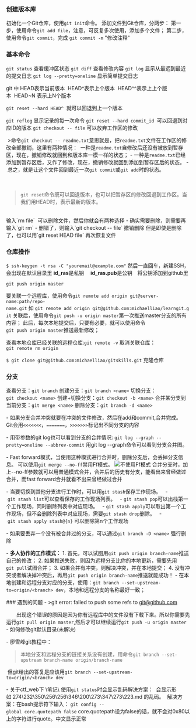 ### 创建版本库
初始化一个Git仓库，使用`git init`命令。
添加文件到Git仓库，分两步：
第一步，使用命令`git add file`，注意，可反复多次使用，添加多个文件；
第二步，使用命令`git commit`，完成
`git commit -m` "修改注释"

### 基本命令
`git status` 查看缓冲区状态
`git diff` 查看修改内容
`git log` 显示从最远到最近的提交日志
`git log --pretty=oneline` 显示简单提交日志

git 中 HEAD表示当前版本  HEAD^表示上个版本  HEAD^^表示上上个版本  HEAD~N 表示上N个版本

`git reset --hard HEAD^`  就可以回退到上一个版本

`git reflog` 显示记录的每一次命令
`git reset --hard commit_id`  可以回退到对应ID的版本
`git checkout -- file` 可以放弃工作区的修改  

 >命令`git checkout -- readme.txt`意思就是，把`readme.txt`文件在工作区的修改全部撤销，这里有两种情况：
 一种是`readme.txt`自修改后还没有被放到暂存区，现在，撤销修改就回到和版本库一模一样的状态；
- 一种是`readme.txt`已经添加到暂存区后，又作了修改，现在，撤销修改就回到添加到暂存区后的状态。
- 总之，就是让这个文件回到最近一次`git commit`或`git add`时的状态。

　
>`git reset`命令既可以回退版本，也可以把暂存区的修改回退到工作区。当我们用HEAD时，表示最新的版本。

<br>
输入`rm file`  可以删除文件，然后你就会有两种选择
- 确实需要删除，则需要再输入`git rm`
- 删错了，则输入`git checkout -- file` 撤销删除
但是即使是删除了，也可以用`git reset HEAD file` 再次恢复文件

### 仓库操作
`$ ssh-keygen -t rsa -C "youremail@example.com"` 然后一直回车，新建SSH，会出现在默认目录里 **id_ras**是私钥　 **id_ras.pub**是公钥　将公钥添加到github里

`git push origin master`

要关联一个远程库，使用命令`git remote add origin git@server-name:path/repo-name.git` 如 `git remote add origin git@github.com:michaelliao/learngit.git` 关联后，使用命令`git push -u origin master`第一次推送master分支的所有内容；
此后，每次本地提交后，只要有必要，就可以使用命令`git push origin master`推送最新修改；

查看本地仓库已经关联的远程仓库:`git remote -v`
取消关联仓库：`git remote rm origin`


`$ git clone git@github.com:michaelliao/gitskills.git` 克隆仓库

### 分支
查看分支：`git branch`
创建分支：`git branch <name>`
切换分支：`git checkout <name>`
创建+切换分支：`git checkout -b <name>`
合并某分支到当前分支：`git merge <name>`
删除分支：`git branch -d <name>`

- 如果分支合并冲突就要在冲突的文件修改，然后在add和commit,合并完成。 
Git会用`<<<<<<<`，`=======`，`>>>>>>>`标记出不同分支的内容

- 用带参数的git log也可以看到分支的合并情况:
`git log --graph --pretty=oneline --abbrev-commit`
用git log --graph命令可以看到分支合并图。

- Fast forward模式，当使用这种模式进行合并时，删除分支后，会丢掉分支信息。
可以使用`git merge --no-ff`禁用Ff模式。
![不使用Ff模式](https://cdn.webxueyuan.com/cdn/files/attachments/001384909222841acf964ec9e6a4629a35a7a30588281bb000/0)
合并分支时，加上--no-ff参数就可以用普通模式合并，合并后的历史有分支，能看出来曾经做过合并，而fast forward合并就看不出来曾经做过合并


- 当要切换到其他分支进行工作时，可以用`git stash`保存工作现场。
  - `git stash list`可以查看保存的工作现场列表。
  - `git stash pop`可以出栈第一个工作现场，同时删除列表中对应现场。
  - `git stash apply`可以取出第一个工作现场，但不会删除列表中对应现场，需要`git stash drop`删除。
  - `git stash apply stash@{n}` 可以删除第n个工作现场
  

- 如果要丢弃一个没有被合并过的分支，可以通过`git branch -D <name>` 强行删除


- **多人协作的工作模式：**
1. 首先，可以试图用`git push origin branch-name`推送自己的修改；
2. 如果推送失败，则因为远程分支比你的本地更新，需要先用`git pull`试图合并；
3. 如果合并有冲突，则解决冲突，并在本地提交；
4. 没有冲突或者解决掉冲突后，再用`git push origin branch-name`推送就能成功！
- 在本地创建和远程分支对应的分支，使用：`git branch --set-upstream-to=origin/<branch> dev`，本地和远程分支的名称最好一致；

### 遇到的问题
- >git error: failed to push some refs to git@github.com

　　出现这个错误的原因是因为你有远程库中的文件没有下载下来。所以你需要先运行`git pull origin master`,然后才可以继续运行`git push -u origin master`
- 如何修改git默认目录(未解决)

- 廖雪峰git教程中：
>本地分支和远程分支的链接关系没有创建，用命令`git branch --set-upstream branch-name origin/branch-name`

 但git给出的答复是应该用`git branch --set-upstream-to=origin/<branch> dev`

- 关于ctf_web下 \笔记\ 使用`git status`时会显示乱码解决方案：
 会显示形如 274\232\350\256\256\346\200\273\347\273\223.md 的乱码。 
解决方案：在bash提示符下输入： `git config --global core.quotepath false` core.quotepath设为false的话，就不会对0x80以上的字符进行quote。中文显示正常
